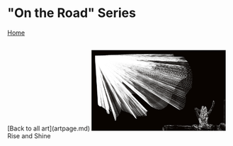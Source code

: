 
# "On the Road" Series
[Home](index.md)

<br/>
[Back to all art](artpage.md)


<img src="riseandshine2.jpg" alt="Rise and Shine" width="60%" height="60%"/>
Rise and Shine
